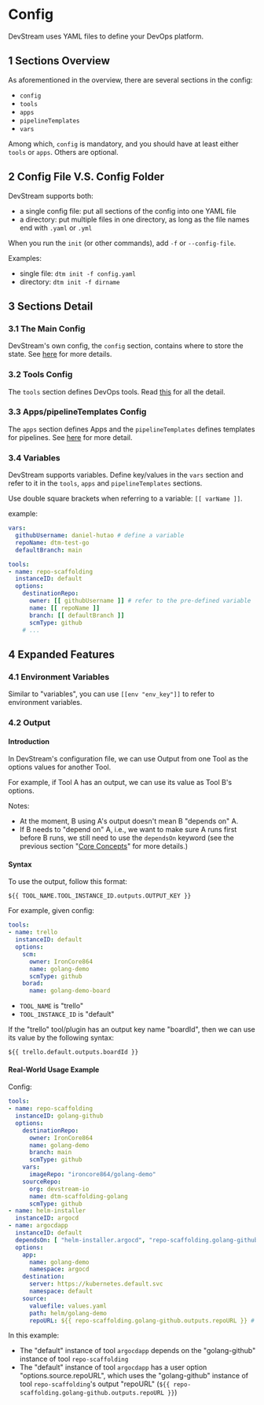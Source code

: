 # Config

DevStream uses YAML files to define your DevOps platform.

## 1 Sections Overview

As aforementioned in the overview, there are several sections in the config:

- `config`
- `tools`
- `apps`
- `pipelineTemplates`
- `vars`

Among which, `config` is mandatory, and you should have at least either `tools` or `apps`. Others are optional.

## 2 Config File V.S. Config Folder

DevStream supports both:

- a single config file: put all sections of the config into one YAML file
- a directory: put multiple files in one directory, as long as the file names end with `.yaml` or `.yml`

When you run the `init` (or other commands), add `-f` or `--config-file`.

Examples:

- single file: `dtm init -f config.yaml`
- directory: `dtm init -f dirname`

## 3 Sections Detail

### 3.1 The Main Config

DevStream's own config, the `config` section, contains where to store the state. See [here](./state.md) for more details.


### 3.2 Tools Config

The `tools` section defines DevOps tools. Read [this](./tools.md) for all the detail.

### 3.3 Apps/pipelineTemplates Config

The `apps` section defines Apps and the `pipelineTemplates` defines templates for pipelines. See [here](./apps.md) for more detail.

### 3.4 Variables

DevStream supports variables. Define key/values in the `vars` section and refer to it in the `tools`, `apps` and `pipelineTemplates` sections.

Use double square brackets when referring to a variable: `[[ varName ]]`.

example:

```yaml
vars:
  githubUsername: daniel-hutao # define a variable
  repoName: dtm-test-go
  defaultBranch: main

tools:
- name: repo-scaffolding
  instanceID: default
  options:
    destinationRepo:
      owner: [[ githubUsername ]] # refer to the pre-defined variable
      name: [[ repoName ]]
      branch: [[ defaultBranch ]]
      scmType: github
    # ...
```

## 4 Expanded Features

### 4.1 Environment Variables

Similar to "variables", you can use `[[env "env_key"]]` to refer to environment variables.

### 4.2 Output

#### Introduction

In DevStream's configuration file, we can use Output from one Tool as the options values for another Tool.

For example, if Tool A has an output, we can use its value as Tool B's options.

Notes:

- At the moment, B using A's output doesn't mean B "depends on" A.
- If B needs to "depend on" A, i.e., we want to make sure A runs first before B runs, we still need to use the `dependsOn` keyword (see the previous section "[Core Concepts](overview.md)" for more details.)

#### Syntax

To use the output, follow this format:

```
${{ TOOL_NAME.TOOL_INSTANCE_ID.outputs.OUTPUT_KEY }}
```

For example, given config:

```yaml
tools:
- name: trello
  instanceID: default
  options:
    scm:
      owner: IronCore864
      name: golang-demo
      scmType: github
    borad:
      name: golang-demo-board
```

- `TOOL_NAME` is "trello"
- `TOOL_INSTANCE_ID` is "default"

If the "trello" tool/plugin has an output key name "boardId", then we can use its value by the following syntax:

```
${{ trello.default.outputs.boardId }}
```

#### Real-World Usage Example

Config:

```yaml hl_lines="2 3 20 31"
tools:
- name: repo-scaffolding
  instanceID: golang-github
  options:
    destinationRepo:
      owner: IronCore864
      name: golang-demo
      branch: main
      scmType: github
    vars:
      imageRepo: "ironcore864/golang-demo"
    sourceRepo:
      org: devstream-io
      name: dtm-scaffolding-golang
      scmType: github
- name: helm-installer
  instanceID: argocd
- name: argocdapp
  instanceID: default
  dependsOn: [ "helm-installer.argocd", "repo-scaffolding.golang-github" ]
  options:
    app:
      name: golang-demo
      namespace: argocd
    destination:
      server: https://kubernetes.default.svc
      namespace: default
    source:
      valuefile: values.yaml
      path: helm/golang-demo
      repoURL: ${{ repo-scaffolding.golang-github.outputs.repoURL }} # pay attention here
```

In this example:

- The "default" instance of tool `argocdapp` depends on the "golang-github" instance of tool `repo-scaffolding`
- The "default" instance of tool `argocdapp` has a user option "options.source.repoURL", which uses the "golang-github" instance of tool `repo-scaffolding`'s output "repoURL" (`${{ repo-scaffolding.golang-github.outputs.repoURL }}`)

